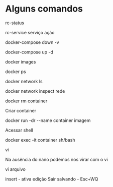 # Alguns comandos

rc-status

rc-service serviço ação

docker-compose down -v

docker-compose up -d

docker images

docker ps

docker network ls

docker network inspect rede

docker rm container

Criar container

docker run -dr --name container imagem

Acessar shell

docker exec -it container sh/bash

vi

Na ausência do nano podemos nos virar com o vi

vi arquivo

insert - ativa edição
Sair salvando - Esc+WQ


